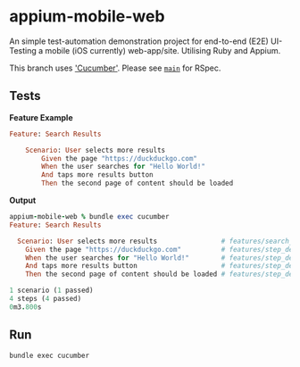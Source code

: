 # appium-mobile-web

An simple test-automation demonstration project for end-to-end (E2E) UI-Testing a mobile (iOS currently) web-app/site. Utilising Ruby and Appium.

This branch uses ['Cucumber'](https://github.com/cucumber/cucumber-ruby).
Please see [`main`](https://github.com/ryanpato/appium-mobile-web/tree/main) for RSpec.

## Tests

**Feature Example**
```ruby
Feature: Search Results

	Scenario: User selects more results
		Given the page "https://duckduckgo.com"
		When the user searches for "Hello World!"
		And taps more results button
		Then the second page of content should be loaded
```

**Output**
```ruby
appium-mobile-web % bundle exec cucumber
Feature: Search Results

  Scenario: User selects more results                # features/search_results.feature:3
    Given the page "https://duckduckgo.com"          # features/step_definitions/steps.rb:1
    When the user searches for "Hello World!"        # features/step_definitions/steps.rb:5
    And taps more results button                     # features/step_definitions/steps.rb:11
    Then the second page of content should be loaded # features/step_definitions/steps.rb:17

1 scenario (1 passed)
4 steps (4 passed)
0m3.800s
```

## Run

`bundle exec cucumber`

